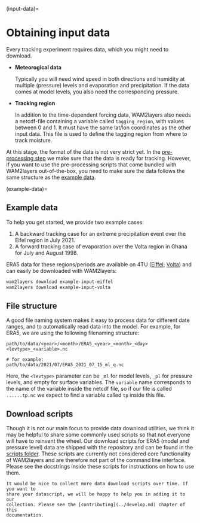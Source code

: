 
(input-data)=
# Obtaining input data

Every tracking experiment requires data, which you might need to download.

* **Meteorogical data**

    Typically you will need wind speed in both directions and humidity at multiple
    (pressure) levels and evaporation and precipitation. If the data comes at model
    levels, you also need the corresponding pressure.


* **Tracking region**

    In addition to the time-dependent forcing data, WAM2layers also needs a
    netcdf-file containing a variable called `tagging_region`, with values between 0
    and 1. It must have the same lat/lon coordinates as the other input data. This
    file is used to define the tagging region from where to track moisture.

At this stage, the format of the data is not very strict yet. In the
[pre-processing step](./preprocess) we make sure that the data is ready for
tracking. However, if you want to use the pre-processing scripts that come
bundled with WAM2layers out-of-the-box, you need to make sure the data follows
the same structure as the [example data](example-data).

(example-data)=
## Example data

To help you get started, we provide two example cases:

1. A backward tracking case for an extreme precipitation event over the Eifel
   region in July 2021.
2. A forward tracking case of evaporation over the Volta region in
   Ghana for July and August 1998.

ERA5 data for these regions/periods are available on 4TU
([Eiffel](https://doi.org/10.4121/f9572240-f179-4338-9e1b-82c5598529e2);
[Volta](https://doi.org/10.4121/bbe10a2a-39dc-4098-a69f-0f677d06ecdd))
and can easily be downloaded with WAM2layers:

```sh
wam2layers download example-input-eiffel
wam2layers download example-input-volta
```

## File structure

A good file naming system makes it easy to process data for different date
ranges, and to automatically read data into the model. For example, for ERA5, we
are using the following filenaming structure:

```
path/to/data/<year>/<month>/ERA5_<year>_<month>_<day><levtype>_<variable>.nc

# for example:
path/to/data/2021/07/ERA5_2021_07_15_ml_q.nc
```

Here, the `<levtype>` parameter can be `_ml` for model levels, `_pl` for
pressure levels, and empty for surface variables. The `variable` name
corresponds to the name of the variable inside the netcdf file, so if our file
is called `......tp.nc` we expect to find a variable called `tp` inside this
file.

## Download scripts

Though it is not our main focus to provide data download utilities, we think it
may be helpful to share some commonly used scripts so that not everyone will
have to reinvent the wheel. Our download scripts for ERA5 (model and pressure
level) data are shipped with the repository and can be found in the [scripts
folder](https://github.com/WAM2layers/WAM2layers/tree/master/scripts). These
scripts are currently not considered core functionality of WAM2layers and are
therefore not part of the command line interface. Please see the docstrings
inside these scripts for instructions on how to use them.

```{note}
It would be nice to collect more data download scripts over time. If you want to
share your datascript, we will be happy to help you in adding it to our
collection. Please see the [contributing](../develop.md) chapter of this
documentation.
```

